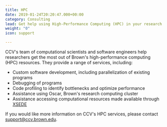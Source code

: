 ```yaml
---
title: HPC
date: 2019-01-24T20:20:47.000+00:00
category: Consulting
lead: Get help using High-Performance Computing (HPC) in your research
weight: "0"
icon: support

---
```

CCV's team of computational scientists and software engineers help researchers get the most out of Brown's high-performance computing (HPC) resources. They provide a range of services, including:

* Custom software development, including parallelization of existing programs
* Debugging of programs
* Code profiling to identify bottlenecks and optimize performance
* Assistance using Oscar, Brown's research computing cluster
* Assistance accessing computational resources made available through [XSEDE](https://www.xsede.org)

If you would like more information on CCV's HPC services, please contact [support@ccv.brown.edu](mailto:support@ccv.brown.edu).